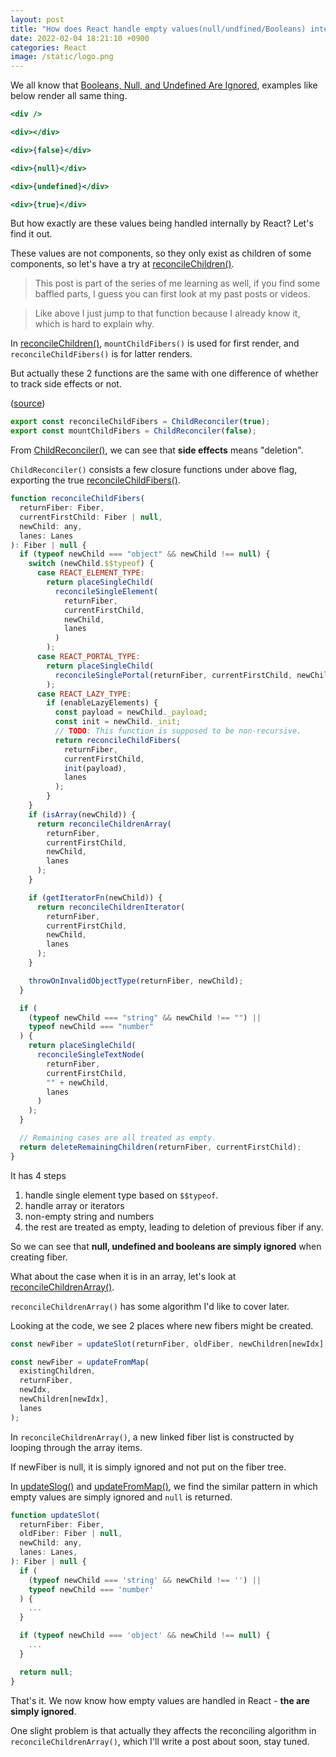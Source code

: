 ```yaml
---
layout: post
title: "How does React handle empty values(null/undfined/Booleans) internally?  - React Source Code Walkthrough 18"
date: 2022-02-04 18:21:10 +0900
categories: React
image: /static/logo.png
---
```


We all know that [Booleans, Null, and Undefined Are Ignored](https://reactjs.org/docs/jsx-in-depth.html#booleans-null-and-undefined-are-ignored), examples like below render all same thing.

```jsx
<div />

<div></div>

<div>{false}</div>

<div>{null}</div>

<div>{undefined}</div>

<div>{true}</div>
```

But how exactly are these values being handled internally by React? Let's find it out.

These values are not components, so they only exist as children of some components, so let's have a try at [reconcileChildren()](https://github.com/facebook/react/blob/main/packages/react-reconciler/src/ReactFiberBeginWork.old.js#L277).

> This post is part of the series of me learning as well, if you find some baffled parts, I guess you can first look at my past posts or videos.

> Like above I just jump to that function because I already know it, which is hard to explain why.

In [reconcileChildren()](https://github.com/facebook/react/blob/main/packages/react-reconciler/src/ReactFiberBeginWork.old.js#L277), `mountChildFibers()` is used for first render, and `reconcileChildFibers()` is for latter renders.

But actually these 2 functions are the same with one difference of whether to track side effects or not.

([source](https://github.com/facebook/react/blob/main/packages/react-reconciler/src/ReactChildFiber.old.js#L1366-L1367))

```js
export const reconcileChildFibers = ChildReconciler(true);
export const mountChildFibers = ChildReconciler(false);
```

From [ChildReconciler()](https://github.com/facebook/react/blob/main/packages/react-reconciler/src/ReactChildFiber.old.js#L267), we can see that **side effects** means "deletion".

`ChildReconciler()` consists a few closure functions under above flag, exporting the true [reconcileChildFibers()](https://github.com/facebook/react/blob/main/packages/react-reconciler/src/ReactChildFiber.old.js#L1260).

```js
function reconcileChildFibers(
  returnFiber: Fiber,
  currentFirstChild: Fiber | null,
  newChild: any,
  lanes: Lanes
): Fiber | null {
  if (typeof newChild === "object" && newChild !== null) {
    switch (newChild.$$typeof) {
      case REACT_ELEMENT_TYPE:
        return placeSingleChild(
          reconcileSingleElement(
            returnFiber,
            currentFirstChild,
            newChild,
            lanes
          )
        );
      case REACT_PORTAL_TYPE:
        return placeSingleChild(
          reconcileSinglePortal(returnFiber, currentFirstChild, newChild, lanes)
        );
      case REACT_LAZY_TYPE:
        if (enableLazyElements) {
          const payload = newChild._payload;
          const init = newChild._init;
          // TODO: This function is supposed to be non-recursive.
          return reconcileChildFibers(
            returnFiber,
            currentFirstChild,
            init(payload),
            lanes
          );
        }
    }
    if (isArray(newChild)) {
      return reconcileChildrenArray(
        returnFiber,
        currentFirstChild,
        newChild,
        lanes
      );
    }

    if (getIteratorFn(newChild)) {
      return reconcileChildrenIterator(
        returnFiber,
        currentFirstChild,
        newChild,
        lanes
      );
    }

    throwOnInvalidObjectType(returnFiber, newChild);
  }

  if (
    (typeof newChild === "string" && newChild !== "") ||
    typeof newChild === "number"
  ) {
    return placeSingleChild(
      reconcileSingleTextNode(
        returnFiber,
        currentFirstChild,
        "" + newChild,
        lanes
      )
    );
  }

  // Remaining cases are all treated as empty.
  return deleteRemainingChildren(returnFiber, currentFirstChild);
}
```

It has 4 steps

1. handle single element type based on `$$typeof`.
2. handle array or iterators
3. non-empty string and numbers
4. the rest are treated as empty, leading to deletion of previous fiber if any.

So we can see that **null, undefined and booleans are simply ignored** when creating fiber.

What about the case when it is in an array, let's look at [reconcileChildrenArray()](https://github.com/facebook/react/blob/848e802d203e531daf2b9b0edb281a1eb6c5415d/packages/react-reconciler/src/ReactChildFiber.old.js#L750).

`reconcileChildrenArray()` has some algorithm I'd like to cover later.

Looking at the code, we see 2 places where new fibers might be created.

```js
const newFiber = updateSlot(returnFiber, oldFiber, newChildren[newIdx], lanes);

const newFiber = updateFromMap(
  existingChildren,
  returnFiber,
  newIdx,
  newChildren[newIdx],
  lanes
);
```

In `reconcileChildrenArray()`, a new linked fiber list is constructed by looping through the array items.

If newFiber is null, it is simply ignored and not put on the fiber tree.

In [updateSlog()](https://github.com/facebook/react/blob/848e802d203e531daf2b9b0edb281a1eb6c5415d/packages/react-reconciler/src/ReactChildFiber.old.js#L564) and [updateFromMap()](https://github.com/facebook/react/blob/848e802d203e531daf2b9b0edb281a1eb6c5415d/packages/react-reconciler/src/ReactChildFiber.old.js#L564), we find the similar pattern in which empty values are simply ignored and `null` is returned.

```js
function updateSlot(
  returnFiber: Fiber,
  oldFiber: Fiber | null,
  newChild: any,
  lanes: Lanes,
): Fiber | null {
  if (
    (typeof newChild === 'string' && newChild !== '') ||
    typeof newChild === 'number'
  ) {
    ...
  }

  if (typeof newChild === 'object' && newChild !== null) {
    ...
  }

  return null;
}


```

That's it. We now know how empty values are handled in React - **the are simply ignored**.

One slight problem is that actually they affects the reconciling algorithm in `reconcileChildrenArray()`, which I'll write a post about soon, stay tuned.
